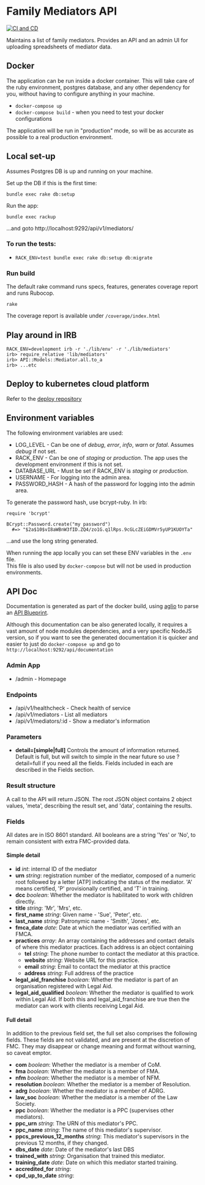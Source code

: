 # Family Mediators API
[![CI and CD](https://github.com/ministryofjustice/family-mediators-api/actions/workflows/test-build-deploy.yml/badge.svg)](https://github.com/ministryofjustice/family-mediators-api/actions/workflows/test-build-deploy.yml)

Maintains a list of family mediators. Provides an API and an admin UI for uploading spreadsheets of mediator data.

## Docker

The application can be run inside a docker container. This will take care of the ruby environment, postgres database,
and any other dependency for you, without having to configure anything in your machine.

* `docker-compose up`
* `docker-compose build` - when you need to test your docker configurations

The application will be run in "production" mode, so will be as accurate as possible to a real production environment.  

## Local set-up

Assumes Postgres DB is up and running on your machine.

Set up the DB if this is the first time:

    bundle exec rake db:setup

Run the app:

    bundle exec rackup

...and goto http://localhost:9292/api/v1/mediators/

### To run the tests:

* `RACK_ENV=test bundle exec rake db:setup db:migrate`

### Run build

The default rake command runs specs, features, generates coverage report and runs Rubocop.

    rake

The coverage report is available under `/coverage/index.html`


## Play around in IRB

    RACK_ENV=development irb -r './lib/env' -r './lib/mediators'
    irb> require_relative 'lib/mediators'
    irb> API::Models::Mediator.all.to_a
    irb> ...etc


## Deploy to kubernetes cloud platform

Refer to the [deploy repository](https://github.com/ministryofjustice/family-mediators-api-deploy)

## Environment variables

The following environment variables are used:

* LOG_LEVEL - Can be one of _debug_, _error_, _info_, _warn_ or _fatal_. Assumes _debug_ if not set.
* RACK_ENV - Can be one of _staging_ or _production_. The app uses the development environment if this is not set.
* DATABASE_URL - Must be set if RACK_ENV is _staging_ or _production_.
* USERNAME - For logging into the admin area.
* PASSWORD_HASH - A hash of the password for logging into the admin area.

To generate the password hash, use bcrypt-ruby. In irb:

    require 'bcrypt'

    BCrypt::Password.create("my password")
      #=> "$2a$10$vI8aWBnW3fID.ZQ4/zo1G.q1lRps.9cGLcZEiGDMVr5yUP1KUOYTa"

...and use the long string generated.

When running the app locally you can set these ENV variables in the `.env` file.  
This file is also used by `docker-compose` but will not be used in production environments.

## API Doc

Documentation is generated as part of the docker build, using [aglio](https://github.com/danielgtaylor/aglio) to parse
an [API Blueprint](api.apib).

Although this documentation can be also generated locally, it requires a vast amount of node modules dependencies,
and a very specific NodeJS version, so if you want to see the generated documentation it is quicker and easier to just
do `docker-compose up` and go to `http://localhost:9292/api/documentation`

### Admin App

* /admin - Homepage

### Endpoints

* /api/v1/healthcheck - Check health of service
* /api/v1/mediators - List all mediators
* /api/v1/mediators/:id - Show a mediator's information

### Parameters

* **detail=[simple|full]**
Controls the amount of information returned. Default is full, but will switch to simple in the near future so use ?detail=full if you need all the fields. Fields included in each are described in the Fields section.

### Result structure
A call to the API will return JSON. The root JSON object contains 2 object values, 'meta', describing the result set, and 'data', containing the results.


### Fields
All dates are in ISO 8601 standard. All booleans are a string 'Yes' or 'No', to remain consistent with extra FMC-provided data.


#### Simple detail
* **id** *int*: internal ID of the mediator
* **urn** *string*: registration number of the mediator, composed of a numeric root followed by a letter [ATP] indicating the status of the mediator. 'A' means certified, 'P' provisionally certified, and 'T' in training.
* **dcc** *boolean*: Whether the mediator is habilitated to work with children directly.
* **title** *string*: 'Mr', 'Mrs', etc.
* **first_name** *string*: Given name - 'Sue', 'Peter', etc.
* **last_name** *string*: Patronymic name - 'Smith', 'Jones', etc.
* **fmca_date** *date*: Date at which the mediator was certified with an FMCA.
* **practices** *array*: An array containing the addresses and contact details of where this mediator practices. Each address is an object containing
  *  **tel** *string*: The phone number to contact the mediator at this practice.
  * **website** *string*: Website URL for this practice.
  * **email** *string*: Email to contact the mediator at this practice
  * **address** *string*: Full address of the practice
* **legal_aid_franchise** *boolean*: Whether the mediator is part of an organisation registered with Legal Aid.
* **legal_aid_qualified** *boolean*: Whether the mediator is qualified to work within Legal Aid. If both this and legal_aid_franchise are true then the mediator can work with clients receiving Legal Aid.

#### Full detail
In addition to the previous field set, the full set also comprises the following fields. These fields are not validated, and are present at the discretion of FMC. They may disappear or change meaning and format without warning, so caveat emptor.
* **com** *boolean*: Whether the mediator is a member of CoM.
* **fma** *boolean*: Whether the mediator is a member of FMA.
* **nfm** *boolean*: Whether the mediator is a member of NFM.
* **resolution** *boolean*: Whether the mediator is a member of Resolution.
* **adrg** *boolean*: Whether the mediator is a member of ADRG.
* **law_soc** *boolean*: Whether the mediator is a member of the Law Society.
* **ppc** *boolean*: Whether the mediator is a PPC (supervises other mediators).
* **ppc_urn** *string*: The URN of this mediator's PPC.
* **ppc_name** *string*: The name of this mediator's supervisor.
* **ppcs_previous_12_months** *string*: This mediator's supervisors in the previous 12 months, if they changed.
* **dbs_date** *date*: Date of the mediator's last DBS
* **trained_with** *string*: Organisation that trained this mediator.
* **training_date** *date*: Date on which this mediator started training.
* **accredited_for** *string*:
* **cpd_up_to_date** *string*:

